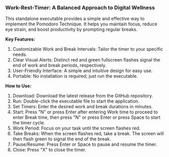### Work-Rest-Timer: A Balanced Approach to Digital Wellness

This standalone executable provides a simple and effective way to implement the Pomodoro Technique. It helps you maintain focus, reduce eye strain, and boost productivity by prompting regular breaks.

**Key Features:**

1.  Customizable Work and Break Intervals: Tailor the timer to your specific needs.
2.  Clear Visual Alerts: Distinct red and green fullscreen flashes signal the end of work and break periods, respectively.
3.  User-Friendly Interface: A simple and intuitive design for easy use.
4.  Portable: No installation is required; just run the executable.

**How to Use:**

1.  Download: Download the latest release from the GitHub repository.
2.  Run: Double-click the executable file to start the application.
3.  Set Timers: Enter the desired work and break durations in minutes.
4.  Start: Press "N" or press Enter after entering Work time to proceed to enter Break time, then press "N" or press Enter or press Space to start the timer cycle.
5.  Work Period: Focus on your task until the screen flashes red.
6.  Take Breaks: When the screen flashes red, take a break. The screen will then flash green to signal the end of the break.
7.  Pause/Resume: Press Enter or Space to pause and resume the timer.
8.  Close: Press "X" to close the timer.

